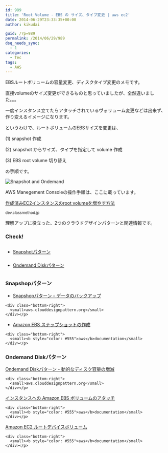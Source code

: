 ```yaml
---
id: 989
title: 'Root Volume - EBS の サイズ、タイプ変更 | aws ec2'
date: 2014-06-29T23:33:35+00:00
author: kikudai

guid: /?p=989
permalink: /2014/06/29/989
dsq_needs_sync:
  - 1
categories:
  - Tec
tags:
  - AWS
---
```

<article id="kikudai"> EBSルートボリュームの容量変更、ディスクタイプ変更のメモです。
  
<!--more--></p> 

直接volumeのサイズ変更ができるものと思っていましたが、全然違いました。。。
  
一度インスタンス立てたらアタッチされているヴォリューム変更などは出来ず、作り変えるイメージになります。

というわけで、ルートボリュームのEBSサイズを変更は、

(1) snapshot 作成
  
(2) snapshot からサイズ、タイプを指定して volume 作成
  
(3) EBS root volume 切り替え

の手順です。

<img src="https://farm4.staticflickr.com/3887/14530422951_be6f9e6399_o.png" alt="Snapshot and Ondemand" class="alignnone " />

AWS Manegement Consoleの操作手順は、ここに載っています。

<a href="https://dev.classmethod.jp/cloud/aws/ec2-root-volume/" target="_blank">作成済みEC2インスタンスのroot volumeを増やす方法</a>
  
<small>dev.classmethod.jp</small>

理解アップに役立った、2つのクラウドデザインパターンと関連情報です。<nav> 

### Check!

<ul style="line-height: 3;">
  <li>
    <a href="#snapshot-pattern">Snapshotパターン</a>
  </li>
  <li>
    <a href="#ondemand-disk-pattern">Ondemand Diskパターン</a>
  </li>
</ul></nav> <section id="snapshot-pattern" class="bg-color-eee"> 

### Snapshopパターン

<div class="parag">
  <div class="slide">
    <ul class="none-list">
      <li>
        <a href="https://aws.clouddesignpattern.org/index.php/CDP:Snapshot%E3%83%91%E3%82%BF%E3%83%BC%E3%83%B3" target="blank">Snapshopパターン - データのバックアップ</a>
      </li>
    </ul>
    
    <div class="bottom-right">
      <small>aws.clouddesignpattern.org</small>
    </div></p>
  </div>
  
  <div class="description">
  </div></p>
</div>

<div class="parag">
  <div class="slide">
    <ul class="none-list">
      <li>
        <a href="https://docs.aws.amazon.com/ja_jp/AWSEC2/latest/UserGuide/ebs-creating-snapshot.html" target="blank">Amazon EBS スナップショットの作成</a>
      </li>
    </ul>
    
    <div class="bottom-right">
      <small><b style="color: #555">aws</b>documentation</small>
    </div></p>
  </div>
  
  <div class="description">
  </div></p>
</div></section> <section id="ondemand-disk-pattern" class="section-box"> 

### Ondemand Diskパターン

<div class="parag">
  <div class="slide section-box">
    <div>
      <a href="https://aws.clouddesignpattern.org/index.php/CDP:Ondemand_Disk%E3%83%91%E3%82%BF%E3%83%BC%E3%83%B3" target="_blank">Ondemand Diskパターン - 動的なディスク容量の増減</a>
    </div>
    
    <div class="bottom-right">
      <small>aws.clouddesignpattern.org</small>
    </div></p>
  </div>
  
  <div class="description">
  </div></p>
</div>

<div class="parag">
  <div class="slide section-box">
    <div>
      <a href="https://docs.aws.amazon.com/ja_jp/AWSEC2/latest/UserGuide/ebs-attaching-volume.html" target="_blank">インスタンスへの Amazon EBS ボリュームのアタッチ</a>
    </div>
    
    <div class="bottom-right">
      <small><b style="color: #555">aws</b>documentation</small>
    </div></p>
  </div>
  
  <div class="description">
  </div></p>
</div>

<div class="parag">
  <div class="slide section-box">
    <div>
      <a href="https://docs.aws.amazon.com/ja_jp/AWSEC2/latest/UserGuide/RootDeviceStorage.html" target="_blank">Amazon EC2 ルートデバイスボリューム</a>
    </div>
    
    <div class="bottom-right">
      <small><b style="color: #555">aws</b>documentation</small>
    </div></p>
  </div>
  
  <div class="description">
  </div></p>
</div></section> </article>